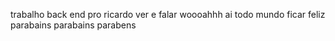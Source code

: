 trabalho back end pro ricardo ver e falar woooahhh ai todo mundo ficar feliz parabains parabains parabens 
